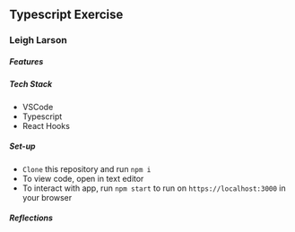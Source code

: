 ## Typescript Exercise 
### Leigh Larson 

##### Features


##### Tech Stack
- VSCode
- Typescript
- React Hooks

##### Set-up 
- `Clone` this repository and run `npm i`
- To view code, open in text editor
- To interact with app, run `npm start` to run on `https://localhost:3000` in your browser

##### Reflections 
